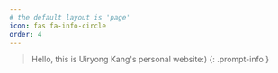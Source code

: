 ```yaml
---
# the default layout is 'page'
icon: fas fa-info-circle
order: 4
---
```


> Hello, this is Uiryong Kang's personal website:)
{: .prompt-info }
